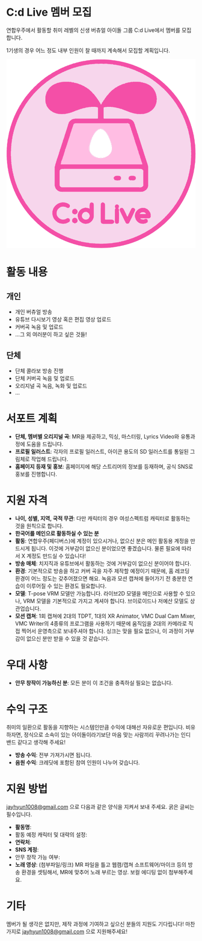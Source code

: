 # C:d Live 멤버 모집

연합우주에서 활동할 취미 레벨의 신생 버츄얼 아이돌 그룹 C:d Live에서 멤버를 모집합니다.

1기생의 경우 어느 정도 내부 인원이 찰 때까지 계속해서 모집할 계획입니다.

![](./images/cdlive-logo.png)

# 활동 내용

## 개인

* 개인 버츄얼 방송
* 유튜브 다시보기 영상 혹은 편집 영상 업로드
* 커버곡 녹음 및 업로드
* ...그 외 여러분이 하고 싶은 것들!

## 단체

* 단체 콜라보 방송 진행
* 단체 커버곡 녹음 및 업로드
* 오리지널 곡 녹음, 녹화 및 업로드
* ...

# 서포트 계획

* **단체, 멤버별 오리지널 곡**: MR을 제공하고, 믹싱, 마스터링, Lyrics Video와 유통과정에 도움을 드립니다.
* **프로필 일러스트**: 각자의 프로필 일러스트, 아이콘 용도의 SD 일러스트를 통일된 그림체로 작업해 드립니다.
* **홈페이지 등재 및 홍보**: 홈페이지에 해당 스트리머의 정보를 등재하며, 공식 SNS로 홍보를 진행합니다.

# 지원 자격

* **나이, 성별, 지역, 국적 무관**: 다만 캐릭터의 경우 여성스펙트럼 캐릭터로 활동하는 것을 원칙으로 합니다.
* **한국어를 메인으로 활동하실 수 있는 분**
* **활동**: 연합우주(페디버스)에 계정이 있으시거나, 없으신 분은 메인 활동용 계정을 만드시게 됩니다. 이것에 거부감이 없으신 분이었으면 좋겠습니다. 물론 필요에 따라서 X 계정도 만드실 수 있습니다!
* **방송 매체**: 치지직과 유튜브에서 활동하는 것에 거부감이 없으신 분이어야 합니다.
* **환경**: 기본적으로 방송을 하고 커버 곡을 자주 제작할 예정이기 때문에, 홈 레코딩 환경이 어느 정도는 갖추어졌으면 해요. 녹음과 모션 캡쳐에 들어가기 전 충분한 연습이 이루어질 수 있는 환경도 필요합니다.
* **모델**: T-pose VRM 모델만 가능합니다. 라이브2D 모델을 메인으로 사용할 수 있으나, VRM 모델을 기본적으로 가지고 계셔야 합니다. 브이로이드나 저예산 모델도 상관업습니다.
* **모션 캡쳐**: 1회 캡쳐에 2대의 TDPT, 1대의 XR Animator, VMC Dual Cam Mixer, VMC Writer의 4종류의 프로그램을 사용하기 때문에 움직임을 2대의 카메라로 직접 찍어서 운영측으로 보내주셔야 합니다. 싱크는 맞을 필요 없으나, 이 과정이 거부감이 없으신 분만 받을 수 있을 것 같습니다.

# 우대 사항

* **안무 창작이 가능하신 분**: 모든 분이 이 조건을 충족하실 필요는 없습니다.

# 수익 구조

취미의 일환으로 활동을 지향하는 시스템인만큼 수익에 대해선 자유로운 편입니다. 비유하자면, 정식으로 소속이 있는 아이돌이라기보단 마음 맞는 사람끼리 꾸려나가는 인디 밴드 같다고 생각해 주세요!

* **방송 수익**: 전부 가져가시면 됩니다.
* **음원 수익**: 크레딧에 포함된 참여 인원이 나누어 갖습니다.

# 지원 방법

jayhyun1008@gmail.com 으로 다음과 같은 양식을 지켜서 보내 주세요. 굵은 글씨는 필수입니다.

* **활동명**:
* 활동 예정 캐릭터 및 대략의 설정:
* **연락처**:
* **SNS 계정**:
* 안무 창작 가능 여부:
* **노래 영상**: (첨부파일/링크) MR 파일을 틀고 웹캠/캡쳐 소프트웨어/마이크 등의 방송 환경을 셋팅해서, MR에 맞추어 노래 부르는 영상. 보컬 에디팅 없이 첨부해주세요.

# 기타

멤버가 될 생각은 없지만, 제작 과정에 기여하고 싶으신 분들의 지원도 기다립니다! 마찬가지로 jayhyun1008@gmail.com 으로 지원해주세요!